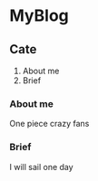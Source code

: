 # MyBlog

## Cate
1. About me
2. Brief

### About me
One piece crazy fans

### Brief
I will sail one day
